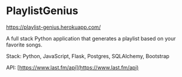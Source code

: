 
# PlaylistGenius

https://playlist-genius.herokuapp.com/

A full stack Python application that generates a playlist based on your favorite songs. 

Stack: Python, JavaScript, Flask, Postgres, SQLAlchemy, Bootstrap

API: [https://www.last.fm/api](https://www.last.fm/api)
